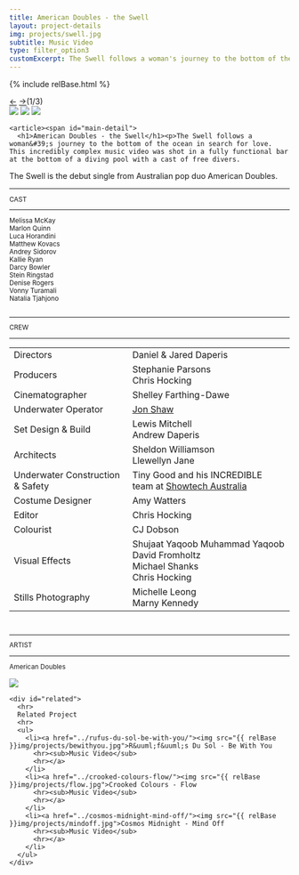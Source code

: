 ```yaml
---
title: American Doubles - the Swell
layout: project-details
img: projects/swell.jpg
subtitle: Music Video
type: filter_option3
customExcerpt: The Swell follows a woman's journey to the bottom of the ocean in search for love. This incredibly complex music video was shot in a fully functional bar at the bottom of a diving pool with a cast of free divers.
---
```

{% include relBase.html %}
 <section id="details">
    <div id="carousel">
      <div id="carousel_controls"><span><a href="#" id="carousel_backward">&larr;</a> <a href="#"
            id="carousel_forward">&rarr;</a></span><span id="pagecount">(1/3)</span></div>
      <div id="carousel_img">
        <img src="{{ relBase }}img/gallery/swell3.jpg" id="img1">
        <img src="{{ relBase }}img/gallery/swell1.jpg" id="img2">
        <img src="{{ relBase }}img/gallery/swell2.jpg" id="img3">
      </div>
    </div>


    <article><span id="main-detail">
      <h1>American Doubles - the Swell</h1><p>The Swell follows a woman&#39;s journey to the bottom of the ocean in search for love. This incredibly complex music video was shot in a fully functional bar at the bottom of a diving pool with a cast of free divers.
</p><p>
        The Swell is the debut single from Australian pop duo American Doubles.</p>
         </span>
      <sub>
        <hr>CAST
        <hr>
        Melissa McKay<br>
Marlon Quinn<br>
Luca Horandini<br>
Matthew Kovacs<br>
Andrey Sidorov<br>
Kallie Ryan<br>
Darcy Bowler<br>
Stein Ringstad<br>
Denise Rogers<br>
Vonny Turamali<br>
Natalia Tjahjono<br>
        <br>
        <hr>CREW
        <hr><table><tr><td>
        Directors</td><td> Daniel & Jared Daperis</td></tr><tr><td>
        Producers</td><td>Stephanie Parsons <br> Chris Hocking</td></tr><tr><td>
        Cinematographer</td><td>Shelley Farthing-Dawe</td></tr><tr><td>
        Underwater Operator</td><td><a href="http://ginclearfilm.com/" rel="noopener noreferrer" target="_blank">Jon Shaw</a></td></tr><tr><td>
        Set Design & Build</td><td>Lewis Mitchell <br> Andrew Daperis</td></tr><tr><td>
        Architects</td><td>Sheldon Williamson <br> Llewellyn Jane</td></tr><tr><td>
        Underwater Construction & Safety</td><td>Tiny Good and his INCREDIBLE team at <a href="http://www.showtechaustralia.com.au/" rel="noopener noreferrer" target="_blank">Showtech Australia</a></td></tr><tr><td>
        Costume Designer</td><td>Amy Watters</td></tr><tr><td>
        Editor</td><td>Chris Hocking</td></tr><tr><td>
        Colourist</td><td>CJ Dobson</td></tr><tr><td>
        Visual Effects</td><td>Shujaat Yaqoob Muhammad Yaqoob<br> David Fromholtz<br> Michael Shanks <br> Chris Hocking</td></tr><tr><td>
        Stills Photography</td><td>Michelle Leong <br> Marny Kennedy</td></tr>
       </table><br>
        <hr>ARTIST
        <hr>
        American Doubles<br><br>
        <a href="https://www.youtube.com/watch?v=BobK7ZC3afE" target="_blank"><img src="{{ relBase }}img/social/youtube.svg" class="youtube"></a>
      </sub>
    </article>

    <div id="related">
      <hr>
      Related Project
      <hr>
      <ul>
        <li><a href="../rufus-du-sol-be-with-you/"><img src="{{ relBase }}img/projects/bewithyou.jpg">R&uuml;f&uuml;s Du Sol - Be With You
          <hr><sub>Music Video</sub>
          <hr></a>
        </li>
        <li><a href="../crooked-colours-flow/"><img src="{{ relBase }}img/projects/flow.jpg">Crooked Colours - Flow
          <hr><sub>Music Video</sub>
          <hr></a>
        </li>
        <li><a href="../cosmos-midnight-mind-off/"><img src="{{ relBase }}img/projects/mindoff.jpg">Cosmos Midnight - Mind Off
          <hr><sub>Music Video</sub>
          <hr></a>
        </li>
      </ul>
    </div>
  </section>



  <div id="gradient"></div>